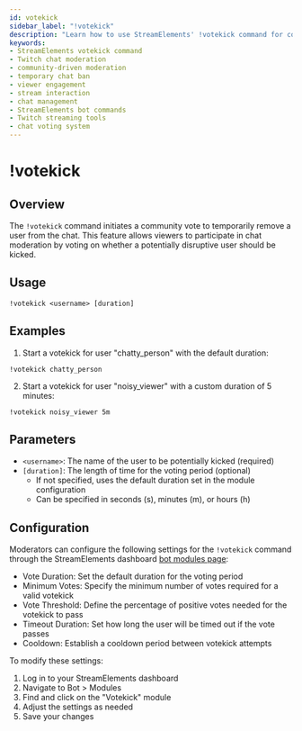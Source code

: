 ```yaml
---
id: votekick
sidebar_label: "!votekick"
description: "Learn how to use StreamElements' !votekick command for community-driven chat moderation and temporary user removal"
keywords:
- StreamElements votekick command
- Twitch chat moderation
- community-driven moderation
- temporary chat ban
- viewer engagement
- stream interaction
- chat management
- StreamElements bot commands
- Twitch streaming tools
- chat voting system
---
```


# !votekick

## Overview

The `!votekick` command initiates a community vote to temporarily remove a user from the chat. This feature allows viewers to participate in chat moderation by voting on whether a potentially disruptive user should be kicked.

## Usage

```
!votekick <username> [duration]
```

## Examples

1. Start a votekick for user "chatty_person" with the default duration:
```
!votekick chatty_person
```

2. Start a votekick for user "noisy_viewer" with a custom duration of 5 minutes:
```
!votekick noisy_viewer 5m
```

## Parameters

- `<username>`: The name of the user to be potentially kicked (required)
- `[duration]`: The length of time for the voting period (optional)
  - If not specified, uses the default duration set in the module configuration
  - Can be specified in seconds (s), minutes (m), or hours (h)

## Configuration

Moderators can configure the following settings for the `!votekick` command through the StreamElements dashboard [bot modules page](https://streamelements.com/dashboard/bot/modules/votekick):

- Vote Duration: Set the default duration for the voting period
- Minimum Votes: Specify the minimum number of votes required for a valid votekick
- Vote Threshold: Define the percentage of positive votes needed for the votekick to pass
- Timeout Duration: Set how long the user will be timed out if the vote passes
- Cooldown: Establish a cooldown period between votekick attempts

To modify these settings:

1. Log in to your StreamElements dashboard
2. Navigate to Bot > Modules
3. Find and click on the "Votekick" module
4. Adjust the settings as needed
5. Save your changes
